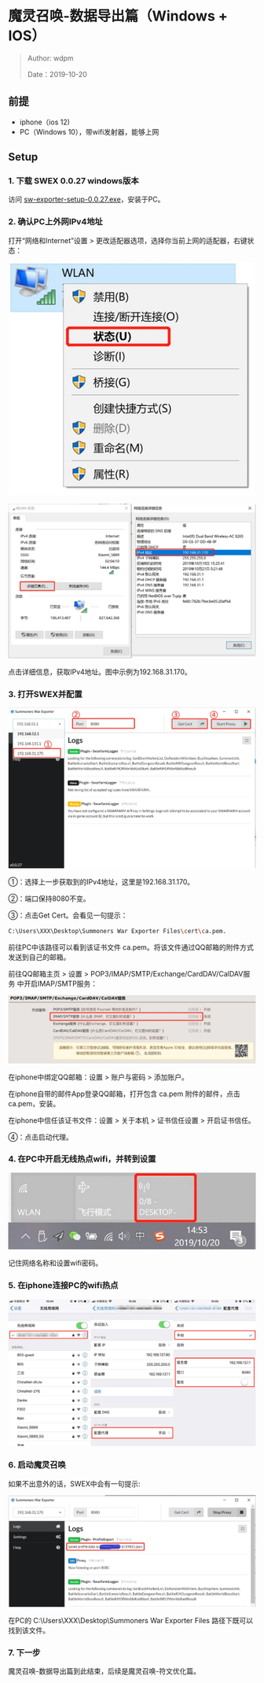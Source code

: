 # 魔灵召唤-数据导出篇（Windows + IOS）

> Author: wdpm
>
> Date：2019-10-20

## 前提

- iphone（ios 12)
- PC（Windows 10），带wifi发射器，能够上网

## Setup

### 1. 下载 SWEX 0.0.27 windows版本 

   访问 [sw-exporter-setup-0.0.27.exe](https://github.com/Xzandro/sw-exporter/releases/download/0.0.27/sw-exporter-setup-0.0.27.exe)，安装于PC。

### 2. 确认PC上外网IPv4地址

   打开“网络和Internet”设置 > 更改适配器选项，选择你当前上网的适配器，右键状态：

   ![](assets/WLAN-in-PC.jpg)

   ![](assets/get-IPv4-address.jpg)

   点击详细信息，获取IPv4地址。图中示例为192.168.31.170。

### 3. 打开SWEX并配置

   ![](assets/config-SWEX.jpg)

   ①：选择上一步获取到的IPv4地址，这里是192.168.31.170。

   ②：端口保持8080不变。

   ③：点击Get Cert。会看见一句提示：

   ```bash
   C:\Users\XXX\Desktop\Summoners War Exporter Files\cert\ca.pem.
   ```

   前往PC中该路径可以看到该证书文件 ca.pem。将该文件通过QQ邮箱的附件方式发送到自己的邮箱。

   前往QQ邮箱主页 > 设置 > POP3/IMAP/SMTP/Exchange/CardDAV/CalDAV服务 中开启IMAP/SMTP服务：

   ![](assets/enable-IMAP-SMTP-service-in-QQ-email.jpg)

   在iphone中绑定QQ邮箱：设置 > 账户与密码 > 添加账户。

   在iphone自带的邮件App登录QQ邮箱，打开包含 ca.pem 附件的邮件，点击ca.pem，安装。

   在iphone中信任该证书文件：设置 > 关于本机 > 证书信任设置 > 开启证书信任。

   ④：点击启动代理。

### 4. 在PC中开启无线热点wifi，并转到设置

   ![](assets/start-wifi-hotspot-in-PC.jpg)

   记住网络名称和设置wifi密码。

### 5. 在iphone连接PC的wifi热点

![](assets/connect-to-your-wifi-proxy-in-iphone.png)

### 6. 启动魔灵召唤

如果不出意外的话，SWEX中会有一句提示:

![](assets/get-profile-json.jpg)

在PC的 C:\Users\XXX\Desktop\Summoners War Exporter Files 路径下既可以找到该文件。

### 7. 下一步

魔灵召唤-数据导出篇到此结束，后续是魔灵召唤-符文优化篇。

